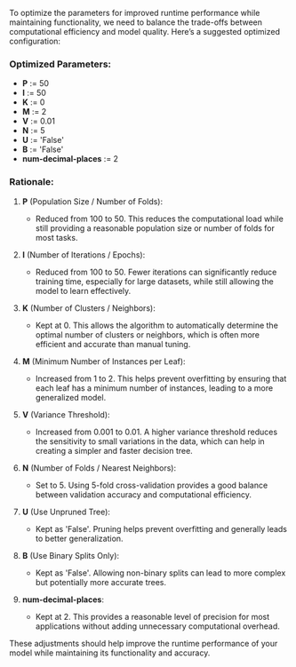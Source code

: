 To optimize the parameters for improved runtime performance while maintaining functionality, we need to balance the trade-offs between computational efficiency and model quality. Here’s a suggested optimized configuration:

### Optimized Parameters:
- **P** := 50
- **I** := 50
- **K** := 0
- **M** := 2
- **V** := 0.01
- **N** := 5
- **U** := 'False'
- **B** := 'False'
- **num-decimal-places** := 2

### Rationale:
1. **P** (Population Size / Number of Folds):
   - Reduced from 100 to 50. This reduces the computational load while still providing a reasonable population size or number of folds for most tasks.

2. **I** (Number of Iterations / Epochs):
   - Reduced from 100 to 50. Fewer iterations can significantly reduce training time, especially for large datasets, while still allowing the model to learn effectively.

3. **K** (Number of Clusters / Neighbors):
   - Kept at 0. This allows the algorithm to automatically determine the optimal number of clusters or neighbors, which is often more efficient and accurate than manual tuning.

4. **M** (Minimum Number of Instances per Leaf):
   - Increased from 1 to 2. This helps prevent overfitting by ensuring that each leaf has a minimum number of instances, leading to a more generalized model.

5. **V** (Variance Threshold):
   - Increased from 0.001 to 0.01. A higher variance threshold reduces the sensitivity to small variations in the data, which can help in creating a simpler and faster decision tree.

6. **N** (Number of Folds / Nearest Neighbors):
   - Set to 5. Using 5-fold cross-validation provides a good balance between validation accuracy and computational efficiency.

7. **U** (Use Unpruned Tree):
   - Kept as 'False'. Pruning helps prevent overfitting and generally leads to better generalization.

8. **B** (Use Binary Splits Only):
   - Kept as 'False'. Allowing non-binary splits can lead to more complex but potentially more accurate trees.

9. **num-decimal-places**:
   - Kept at 2. This provides a reasonable level of precision for most applications without adding unnecessary computational overhead.

These adjustments should help improve the runtime performance of your model while maintaining its functionality and accuracy.